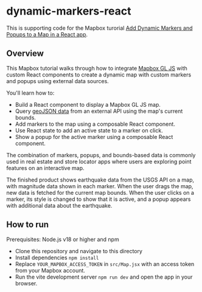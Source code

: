 # dynamic-markers-react

This is supporting code for the Mapbox turorial [Add Dynamic Markers and Popups to a Map in a React app](https://docs.mapbox.com/help/tutorials/dynamic-markers-react/).

## Overview

This Mapbox tutorial walks through how to integrate [Mapbox GL JS](https://docs.mapbox.com/mapbox-gl-js/) with custom React components to create a dynamic map with custom markers and popups using external data sources. 

You'll learn how to:
- Build a React component to display a Mapbox GL JS map.
- Query [geoJSON data](https://docs.mapbox.com/glossary/geojson) from an external API using the map's current bounds.
- Add markers to the map using a composable React component.
- Use React state to add an active state to a marker on click.
- Show a popup for the active marker using a composable React component.

The combination of markers, popups, and bounds-based data is commonly used in real estate and store locator apps where users are exploring point features on an interactive map.

The finished product shows earthquake data from the USGS API on a map, with magnitude data shown in each marker. When the user drags the map, new data is fetched for the current map bounds. When the user clicks on a marker, its style is changed to show that it is active, and a popup appears with additional data about the earthquake.

## How to run

Prerequisites: Node.js v18 or higher and npm

- Clone this repository and navigate to this directory
- Install dependencies `npm install`
- Replace `YOUR_MAPBOX_ACCESS_TOKEN` in `src/Map.jsx` with an access token from your Mapbox account.
- Run the vite development server `npm run dev` and open the app in your browser.
